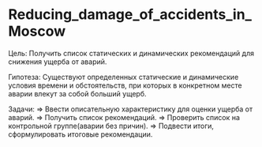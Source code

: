 # Reducing_damage_of_accidents_in_Moscow
Цель:
  Получить список статических и динамических рекомендаций для снижения ущерба от аварий.
  
Гипотеза:
Существуют определенных статические и динамические условия времени и обстоятельств, при которых в конкретном месте аварии влекут за собой больший ущерб.

Задачи:
=> Ввести описательную характеристику для оценки ущерба от аварий.
=> Получить список рекомендаций.
=> Проверить список на контрольной группе(аварии без причин).
=> Подвести итоги, сформулировать итоговые рекомендации.
